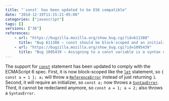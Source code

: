 ```yaml
---
title: "`const` has been updated to be ES6 compatible"
date: "2014-12-19T11:15:21-05:00"
categories: ["javascript"]
tags: []
versions: ["36"]
references:
    - url: "https://bugzilla.mozilla.org/show_bug.cgi?id=611388"
      title: "Bug 611388 – const should be block-scoped and an initializer should be required"
    - url: "https://bugzilla.mozilla.org/show_bug.cgi?id=1095439"
      title: "Bug 1095439 – Assigning to a const variable is a syntax error"
---
```

The support for [`const`](https://developer.mozilla.org/docs/Web/JavaScript/Reference/Statements/const) statement has been updated to comply with the ECMAScript 6 spec. First, it is now block-scoped like the [`let`](https://developer.mozilla.org/docs/Web/JavaScript/Reference/Statements/let) statement, so `{ const a = 1 }; a;` will throw a [`ReferenceError`](https://developer.mozilla.org/docs/Web/JavaScript/Reference/Global_Objects/ReferenceError) instead of just returning `1`. Second, it will require an initializer, so `const a;` now throws a [`SyntaxError`](https://developer.mozilla.org/docs/Web/JavaScript/Reference/Global_Objects/SyntaxError). Third, it cannot be redeclared anymore, so `const a = 1; a = 2;` also throws a `SyntaxError`.
